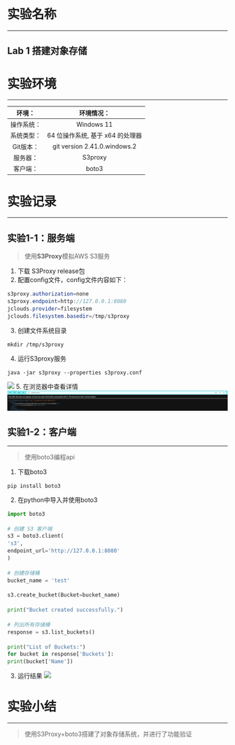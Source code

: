 # 实验名称

---

## Lab 1 搭建对象存储

# 实验环境

---

|   环境：   |            环境情况：            |
| :--------: | :------------------------------: |
| 操作系统： |            Windows 11            |
| 系统类型： | 64 位操作系统, 基于 x64 的处理器 |
| Git版本：  |   git version 2.41.0.windows.2   |
|  服务器：  |             S3proxy              |
|  客户端：  |              boto3               |



# 实验记录

---

## 实验1-1：服务端

> 使用**S3Proxy**模拟AWS S3服务

1. 下载 S3Proxy release包
2. 配置config文件，config文件内容如下：
```java
s3proxy.authorization=none
s3proxy.endpoint=http://127.0.0.1:8080
jclouds.provider=filesystem
jclouds.filesystem.basedir=/tmp/s3proxy
```
3. 创建文件系统目录
```
mkdir /tmp/s3proxy
```
4. 运行S3proxy服务
```
java -jar s3proxy --properties s3proxy.conf
```
![](figure/Snipaste_2024-04-02_18-52-27.png)
5. 在浏览器中查看详情
![](figure/Snipaste_2024-04-02_18-57-05.png)
## 实验1-2：客户端

---

>使用boto3编程api

1. 下载boto3
```
pip install boto3
```
2. 在python中导入并使用boto3
```PYTHON
import boto3  
  
# 创建 S3 客户端  
s3 = boto3.client(  
's3',  
endpoint_url='http://127.0.0.1:8080'  
)  
  
# 创建存储桶  
bucket_name = 'test'  
  
s3.create_bucket(Bucket=bucket_name)  
  
print("Bucket created successfully.")  
  
# 列出所有存储桶  
response = s3.list_buckets()  
  
print("List of Buckets:")  
for bucket in response['Buckets']:  
print(bucket['Name'])
```
3. 运行结果
![](figure/Snipaste_2024-04-02_19-54-27.png)
# 实验小结

---

> 使用S3Proxy+boto3搭建了对象存储系统，并进行了功能验证